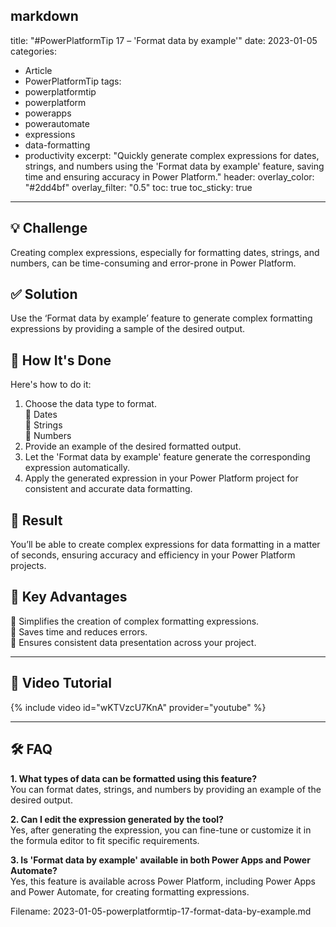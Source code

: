 markdown
---
title: "#PowerPlatformTip 17 – 'Format data by example'"
date: 2023-01-05
categories:
  - Article
  - PowerPlatformTip
tags:
  - powerplatformtip
  - powerplatform
  - powerapps
  - powerautomate
  - expressions
  - data-formatting
  - productivity
excerpt: "Quickly generate complex expressions for dates, strings, and numbers using the 'Format data by example' feature, saving time and ensuring accuracy in Power Platform."
header:
  overlay_color: "#2dd4bf"
  overlay_filter: "0.5"
toc: true
toc_sticky: true
---

## 💡 Challenge
Creating complex expressions, especially for formatting dates, strings, and numbers, can be time-consuming and error-prone in Power Platform.

## ✅ Solution
Use the ‘Format data by example’ feature to generate complex formatting expressions by providing a sample of the desired output.

## 🔧 How It's Done
Here's how to do it:
1. Choose the data type to format.  
   🔸 Dates  
   🔸 Strings  
   🔸 Numbers
2. Provide an example of the desired formatted output.  
3. Let the 'Format data by example' feature generate the corresponding expression automatically.  
4. Apply the generated expression in your Power Platform project for consistent and accurate data formatting.

## 🎉 Result
You’ll be able to create complex expressions for data formatting in a matter of seconds, ensuring accuracy and efficiency in your Power Platform projects.

## 🌟 Key Advantages
🔸 Simplifies the creation of complex formatting expressions.  
🔸 Saves time and reduces errors.  
🔸 Ensures consistent data presentation across your project.

---

## 🎥 Video Tutorial
{% include video id="wKTVzcU7KnA" provider="youtube" %}

---

## 🛠️ FAQ
**1. What types of data can be formatted using this feature?**  
You can format dates, strings, and numbers by providing an example of the desired output.

**2. Can I edit the expression generated by the tool?**  
Yes, after generating the expression, you can fine-tune or customize it in the formula editor to fit specific requirements.

**3. Is 'Format data by example' available in both Power Apps and Power Automate?**  
Yes, this feature is available across Power Platform, including Power Apps and Power Automate, for creating formatting expressions.


Filename: 2023-01-05-powerplatformtip-17-format-data-by-example.md